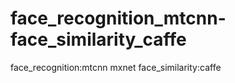 # face_recognition_mtcnn-face_similarity_caffe
face_recognition:mtcnn mxnet   face_similarity:caffe
